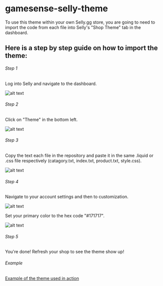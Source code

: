 # gamesense-selly-theme
To use this theme within your own Selly.gg store, you are going to need to import the code from each file into Selly's "Shop Theme" tab
in the dashboard.

## Here is a step by step guide on how to import the theme:

###### Step 1
Log into Selly and navigate to the dashboard.

![alt text](https://b.catgirlsare.sexy/tuAp.png)

###### Step 2
Click on "Theme" in the bottom left.

![alt text](https://b.catgirlsare.sexy/4c73.png)

###### Step 3
Copy the text each file in the repository and paste it in the same .liquid or .css file respectively (catagory.txt, index.txt, product.txt,
style.css).

![alt text](https://b.catgirlsare.sexy/tf9I.png)

###### Step 4
Navigate to your account settings and then to customization. 

![alt text](https://b.catgirlsare.sexy/Z2bJ.png)

Set your primary color to the hex code "#171717".

![alt text](https://b.catgirlsare.sexy/2mPg.png)

###### Step 5
You're done! Refresh your shop to see the theme show up!

###### Example
[Example of the theme used in action](https://test1234567.selly.store/)
